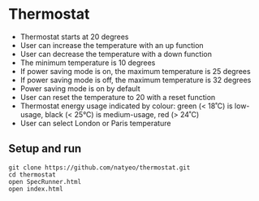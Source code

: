# Thermostat
- Thermostat starts at 20 degrees
- User can increase the temperature with an up function
- User can decrease the temperature with a down function
- The minimum temperature is 10 degrees
- If power saving mode is on, the maximum temperature is 25 degrees
- If power saving mode is off, the maximum temperature is 32 degrees
- Power saving mode is on by default
- User can reset the temperature to 20 with a reset function
- Thermostat energy usage indicated by colour: green (< 18˚C) is low-usage, black (< 25°C) is medium-usage, red (> 24˚C)
- User can select London or Paris temperature

## Setup and run

```
git clone https://github.com/natyeo/thermostat.git
cd thermostat
open SpecRunner.html
open index.html
```
